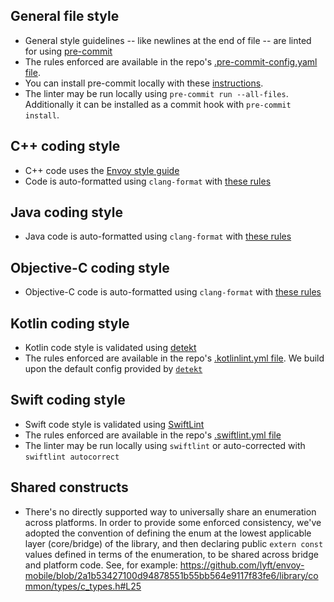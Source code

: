 ## General file style

- General style guidelines -- like newlines at the end of file -- are linted
for using [pre-commit](https://pre-commit.com/)
- The rules enforced are available in the
repo's [.pre-commit-config.yaml file](.pre-commit-config.yaml).
- You can install pre-commit locally with these [instructions](https://pre-commit.com/#install).
- The linter may be run locally using `pre-commit run --all-files`.
Additionally it can be installed as a commit hook with `pre-commit install`.

## C++ coding style

- C++ code uses the [Envoy style guide](https://github.com/envoyproxy/envoy/blob/master/STYLE.md)
- Code is auto-formatted using `clang-format` with [these rules](./.clang-format)

## Java coding style

- Java code is auto-formatted using `clang-format` with [these rules](./.clang-format)

## Objective-C coding style

- Objective-C code is auto-formatted using `clang-format` with [these rules](./.clang-format)

## Kotlin coding style

- Kotlin code style is validated using
  [detekt](https://github.com/arturbosch/detekt)
- The rules enforced are available in the repo's [.kotlinlint.yml file](./.kotlinlint.yml).
  We build upon the default config provided by
  [`detekt`](https://github.com/arturbosch/detekt/blob/master/detekt-cli/src/main/resources/default-detekt-config.yml)

## Swift coding style

- Swift code style is validated using [SwiftLint](https://github.com/realm/swiftlint)
- The rules enforced are available in the repo's [.swiftlint.yml file](./.swiftlint.yml)
- The linter may be run locally using `swiftlint` or auto-corrected with `swiftlint autocorrect`

## Shared constructs

- There's no directly supported way to universally share an enumeration across platforms. In order
to provide some enforced consistency, we've adopted the convention of defining the enum at the
lowest applicable layer (core/bridge) of the library, and then declaring public `extern const`
values defined in terms of the enumeration, to be shared across bridge and platform code. See,
for example:
https://github.com/lyft/envoy-mobile/blob/2a1b53427100d94878551b55bb564e9117f83fe6/library/common/types/c_types.h#L25
